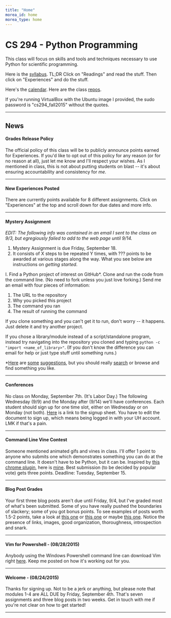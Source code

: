 ```yaml
---
title: "Home"
morea_id: home
morea_type: home
---
```


# CS 294 - Python Programming

This class will focus on skills and tools and techniques necessary to use Python for scientific programming.

Here is the [syllabus](http://tinyurl.com/cs294-python-syllabus). TL;DR Click on "Readings" and read the stuff. Then click on "Experiences" and do the stuff.

Here's the [calendar](http://tinyurl.com/cs294-python-calendar). Here are the class [repos](https://github.com/cs294-python/).

If you're running VirtualBox with the Ubuntu image I provided, the sudo password is "cs294_fall2015" without the quotes.

<hr />

## News

#### Grades Release Policy

The official policy of this class will be to publicly announce points earned for Experiences. If you'd like to opt out of this policy for any reason (or for no reason at all), just let me know and I'll respect your wishes. As I mentioned in class, this is not about putting students on blast -- it's about ensuring accountability and consistency for *me*.

<hr />

#### New Experiences Posted

There are currently points available for 8 different assignments. Click on "Experiences" at the top and scroll down for due dates and more info.

<hr />

#### Mystery Assignment

*EDIT: The following info was contained in an email I sent to the class on 9/3, but egregiously failed to add to the web page until 9/14.*

1. Mystery Assignment is due Friday, September 18.
2. It consists of X steps to be repeated Y times, with ??? points to be awarded at various stages along the way. What you see below are instructions on *getting started*.

I. Find a Python project of interest on GitHub*. Clone and run the code from the command line. (No need to fork unless you just love forking.) Send me an email with four pieces of information:

1. The URL to the repository
2. Why you picked this project
3. The command you ran
4. The result of running the command

If you clone something and you can't get it to run, don't worry -- it happens. Just delete it and try another project.

If you chose a library/module instead of a script/standalone program, instead try navigating into the repository you cloned and typing `python -c "import <name_of_library>"`. (If you don't know the difference you can email for help or just type stuff until something runs.)

*[Here](https://github.com/saffsd/langid.py) are [some](https://github.com/thearn/game-of-life) [suggestions](https://github.com/fogleman/Minecraft), but you should really [search](https://github.com/search?utf8=%E2%9C%93&q=stars%3A%3E5+language%3APython+size%3A%3C150&type=Repositories&ref=searchresults) or browse and find something you like.

<hr />

#### Conferences

No class on Monday, September 7th. (It's Labor Day.) The following Wednesday (9/9) and the Monday after (9/14) we'll have conferences. Each student should sign up for one time slot, either on Wednesday or on Monday (not both). [Here](https://docs.google.com/spreadsheets/d/1VGaXQUSWVQ1XiD89y3z9c-bUYEakARU_bzK251VzcJY/edit?usp=sharing) is a link to the signup sheet. You have to edit the document to sign up, which means being logged in with your UH account. LMK if that's a pain.

<hr />

#### Command Line Vine Contest

Someone mentioned animated gifs and vines in class. I'll offer 1 point to anyone who submits one which demonstrates something you can do at the command line. It doesn't have to be Python, but it can be. Inspired by [this chrome plugin](https://chrome.google.com/webstore/detail/cloud-to-butt-plus/apmlngnhgbnjpajelfkmabhkfapgnoai), here is [mine](http://imgur.com/Dgk4Le9). Best submission (to be decided by popular vote) gets three points. Deadline: Tuesday, September 15.

<hr />

#### Blog Post Grades

Your first three blog posts aren't due until Friday, 9/4, but I've graded most of what's been submitted. Some of you have really pushed the boundaries of slackery; some of you got bonus points. To see examples of posts worth 1.5-2 points, take a look at [this one](http://gigaelectronvolts.tumblr.com/post/127461192421/data-sharing) or [this one](https://johfa.wordpress.com/2015/08/25/the-development-environment/) or maybe [this one](https://mkb0517.wordpress.com/2015/08/26/describing-my-dev-environment-because-apparently-thats-a-thing/). Notice the presence of links, images, good organization, thoroughness, introspection and snark.

<hr />

#### Vim for Powershell - (08/28/2015)

Anybody using the Windows Powershell command line can download Vim right [here](http://www.vim.org/download.php#pc). Keep me posted on how it's working out for you.

<hr />

#### Welcome - (08/24/2015)

Thanks for signing up. Not to be a jerk or anything, but please note that modules 1-4 are ALL DUE by Friday, September 4th. That's seven assignments and three blog posts in two weeks. Get in touch with me if you're not clear on how to get started!

<hr />
